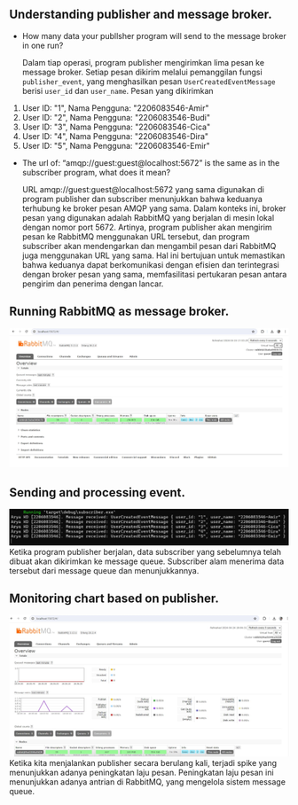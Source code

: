 ## Understanding publisher and message broker.

- How many data your publlsher program will send to the message broker in one run? </p>
Dalam tiap operasi, program publisher mengirimkan lima pesan ke message broker. Setiap pesan dikirim melalui pemanggilan fungsi `publisher_event`, yang menghasilkan pesan `UserCreatedEventMessage` berisi `user_id` dan `user_name`.
Pesan yang dikirimkan
1. User ID: "1", Nama Pengguna: "2206083546-Amir"
2. User ID: "2", Nama Pengguna: "2206083546-Budi"
3. User ID: "3", Nama Pengguna: "2206083546-Cica"
4. User ID: "4", Nama Pengguna: "2206083546-Dira"
5. User ID: "5", Nama Pengguna: "2206083546-Emir"
- The url of: “amqp://guest:guest@localhost:5672” is the same as in the subscriber program, what does it mean? </p>
URL amqp://guest:guest@localhost:5672 yang sama digunakan di program publisher dan subscriber menunjukkan bahwa keduanya terhubung ke broker pesan AMQP yang sama.
Dalam konteks ini, broker pesan yang digunakan adalah RabbitMQ yang berjalan di mesin lokal dengan nomor port 5672. Artinya, program publisher akan mengirim pesan ke RabbitMQ menggunakan URL tersebut, dan program subscriber akan mendengarkan dan mengambil pesan dari RabbitMQ juga menggunakan URL yang sama. Hal ini bertujuan untuk memastikan bahwa keduanya dapat berkomunikasi dengan efisien dan terintegrasi dengan broker pesan yang sama, memfasilitasi pertukaran pesan antara pengirim dan penerima dengan lancar.

## Running RabbitMQ as message broker.
![RabbitMQ](img/image_rabbit.jpg)

## Sending and processing event.
![alt text](img/image_event.jpg)
Ketika program publisher berjalan, data subscriber yang sebelumnya telah dibuat akan dikirimkan ke message queue. Subscriber alam menerima data tersebut dari message queue dan menunjukkannya.

## Monitoring chart based on publisher.
![alt text](img/image_spike.jpg)
Ketika kita menjalankan publisher secara berulang kali, terjadi spike yang menunjukkan adanya peningkatan laju pesan. Peningkatan laju pesan ini menunjukkan adanya antrian di RabbitMQ, yang mengelola sistem message queue.